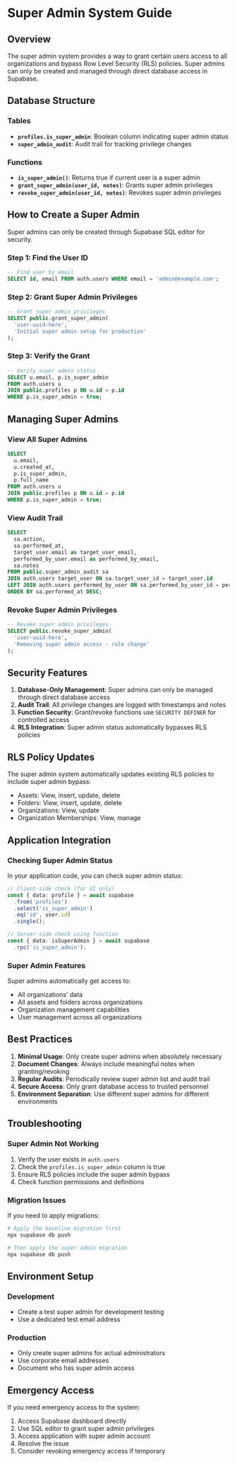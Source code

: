 # Super Admin System Guide

## Overview

The super admin system provides a way to grant certain users access to all organizations and bypass Row Level Security (RLS) policies. Super admins can only be created and managed through direct database access in Supabase.

## Database Structure

### Tables

- **`profiles.is_super_admin`**: Boolean column indicating super admin status
- **`super_admin_audit`**: Audit trail for tracking privilege changes

### Functions

- **`is_super_admin()`**: Returns true if current user is a super admin
- **`grant_super_admin(user_id, notes)`**: Grants super admin privileges
- **`revoke_super_admin(user_id, notes)`**: Revokes super admin privileges

## How to Create a Super Admin

Super admins can only be created through Supabase SQL editor for security.

### Step 1: Find the User ID

```sql
-- Find user by email
SELECT id, email FROM auth.users WHERE email = 'admin@example.com';
```

### Step 2: Grant Super Admin Privileges

```sql
-- Grant super admin privileges
SELECT public.grant_super_admin(
  'user-uuid-here', 
  'Initial super admin setup for production'
);
```

### Step 3: Verify the Grant

```sql
-- Verify super admin status
SELECT u.email, p.is_super_admin 
FROM auth.users u
JOIN public.profiles p ON u.id = p.id
WHERE p.is_super_admin = true;
```

## Managing Super Admins

### View All Super Admins

```sql
SELECT 
  u.email,
  u.created_at,
  p.is_super_admin,
  p.full_name
FROM auth.users u
JOIN public.profiles p ON u.id = p.id
WHERE p.is_super_admin = true;
```

### View Audit Trail

```sql
SELECT 
  sa.action,
  sa.performed_at,
  target_user.email as target_user_email,
  performed_by_user.email as performed_by_email,
  sa.notes
FROM public.super_admin_audit sa
JOIN auth.users target_user ON sa.target_user_id = target_user.id
LEFT JOIN auth.users performed_by_user ON sa.performed_by_user_id = performed_by_user.id
ORDER BY sa.performed_at DESC;
```

### Revoke Super Admin Privileges

```sql
-- Revoke super admin privileges
SELECT public.revoke_super_admin(
  'user-uuid-here', 
  'Removing super admin access - role change'
);
```

## Security Features

1. **Database-Only Management**: Super admins can only be managed through direct database access
2. **Audit Trail**: All privilege changes are logged with timestamps and notes
3. **Function Security**: Grant/revoke functions use `SECURITY DEFINER` for controlled access
4. **RLS Integration**: Super admin status automatically bypasses RLS policies

## RLS Policy Updates

The super admin system automatically updates existing RLS policies to include super admin bypass:

- Assets: View, insert, update, delete
- Folders: View, insert, update, delete  
- Organizations: View, update
- Organization Memberships: View, manage

## Application Integration

### Checking Super Admin Status

In your application code, you can check super admin status:

```typescript
// Client-side check (for UI only)
const { data: profile } = await supabase
  .from('profiles')
  .select('is_super_admin')
  .eq('id', user.id)
  .single();

// Server-side check using function
const { data: isSuperAdmin } = await supabase
  .rpc('is_super_admin');
```

### Super Admin Features

Super admins automatically get access to:
- All organizations' data
- All assets and folders across organizations
- Organization management capabilities
- User management across all organizations

## Best Practices

1. **Minimal Usage**: Only create super admins when absolutely necessary
2. **Document Changes**: Always include meaningful notes when granting/revoking
3. **Regular Audits**: Periodically review super admin list and audit trail
4. **Secure Access**: Only grant database access to trusted personnel
5. **Environment Separation**: Use different super admins for different environments

## Troubleshooting

### Super Admin Not Working

1. Verify the user exists in `auth.users`
2. Check the `profiles.is_super_admin` column is true
3. Ensure RLS policies include the super admin bypass
4. Check function permissions and definitions

### Migration Issues

If you need to apply migrations:

```bash
# Apply the baseline migration first
npx supabase db push

# Then apply the super admin migration
npx supabase db push
```

## Environment Setup

### Development
- Create a test super admin for development testing
- Use a dedicated test email address

### Production
- Only create super admins for actual administrators
- Use corporate email addresses
- Document who has super admin access

## Emergency Access

If you need emergency access to the system:

1. Access Supabase dashboard directly
2. Use SQL editor to grant super admin privileges
3. Access application with super admin account
4. Resolve the issue
5. Consider revoking emergency access if temporary 